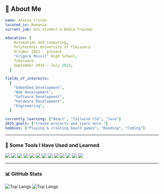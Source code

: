## 👋 About Me

```yaml
name: Alexia Crisan
located_in: Romania
current_job: Uni student & Nokia Trainee

education: [
    Automation and Computing,
    Polytechnic University of Timisoara
    October 2023 - present
    "Grigore Moisil" High School,
    Timisoara
    September 2019 — July 2023,
  ]

fields_of_interests:
  [
    "Embedded Development",
    "Web Development",
    "Software Development",
    "Hardware Development",
    "Engineering",
  ]

currently_learning: ["React", "Tailwind CSS", "Java"]
2025_goals: ["Create projects and learn more."]
hobbies: ["Playing & creating board games", "Reading", "Coding"]
```

---

### 🚀 Some Tools I Have Used and Learned

<p align="left">
  <img src="https://img.shields.io/badge/C-blue?style=for-the-badge&logo=c&logoColor=white" />
  <img src="https://img.shields.io/badge/C++-00599C?style=for-the-badge&logo=c%2b%2b&logoColor=white" />
  <img src="https://img.shields.io/badge/Python-3776AB?style=for-the-badge&logo=python&logoColor=white" />
  <img src="https://img.shields.io/badge/HTML5-E34F26?style=for-the-badge&logo=html5&logoColor=white" />
  <img src="https://img.shields.io/badge/CSS3-1572B6?style=for-the-badge&logo=css3&logoColor=white" />
  <img src="https://img.shields.io/badge/MySQL-4479A1?style=for-the-badge&logo=mysql&logoColor=white" />
  <img src="https://img.shields.io/badge/Oracle-F80000?style=for-the-badge&logo=oracle&logoColor=white" />
  <img src="https://img.shields.io/badge/Java-ED8B00?style=for-the-badge&logo=java&logoColor=white" />
  <img src="https://img.shields.io/badge/Verilog-000000?style=for-the-badge&logoColor=white" />
  <img src="https://img.shields.io/badge/JavaScript-F7DF1E?style=for-the-badge&logo=javascript&logoColor=black" />
  <img src="https://img.shields.io/badge/React-20232A?style=for-the-badge&logo=react&logoColor=61DAFB" />
  <img src="https://img.shields.io/badge/Linux-FCC624?style=for-the-badge&logo=linux&logoColor=black" />
  <img src="https://img.shields.io/badge/VS%20Code-007ACC?style=for-the-badge&logo=visual-studio-code&logoColor=white" />
</p>



---

### 📊 GitHub Stats

![Top Langs](https://github-readme-stats.vercel.app/api/top-langs/?username=Alexia-Crisan)
![Top Langs](https://github-readme-stats.vercel.app/api/top-langs/?username=Alexia-Crisan&layout=compact)

